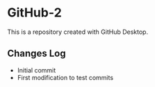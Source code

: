 # GitHub-2

This is a repository created with GitHub Desktop.

## Changes Log
- Initial commit
- First modification to test commits